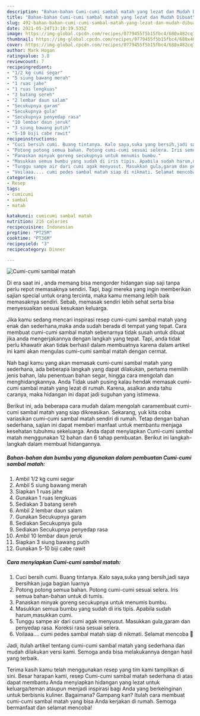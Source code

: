 ```yaml
---
description: "Bahan-bahan Cumi-cumi sambal matah yang lezat dan Mudah Dibuat"
title: "Bahan-bahan Cumi-cumi sambal matah yang lezat dan Mudah Dibuat"
slug: 492-bahan-bahan-cumi-cumi-sambal-matah-yang-lezat-dan-mudah-dibuat
date: 2021-05-24T13:10:19.535Z
image: https://img-global.cpcdn.com/recipes/0779455f5b15fbc4/680x482cq70/cumi-cumi-sambal-matah-foto-resep-utama.jpg
thumbnail: https://img-global.cpcdn.com/recipes/0779455f5b15fbc4/680x482cq70/cumi-cumi-sambal-matah-foto-resep-utama.jpg
cover: https://img-global.cpcdn.com/recipes/0779455f5b15fbc4/680x482cq70/cumi-cumi-sambal-matah-foto-resep-utama.jpg
author: Mark Hogan
ratingvalue: 3.8
reviewcount: 7
recipeingredient:
- "1/2 kg cumi segar"
- "5 siung bawang merah"
- "1 ruas jahe"
- "1 ruas lengkuas"
- "3 batang sereh"
- "2 lembar daun salam"
- "Secukupnya garam"
- "Secukupnya gula"
- "Secukupnya penyedap rasa"
- "10 lembar daun jeruk"
- "3 siung bawang putih"
- "5-10 biji cabe rawit"
recipeinstructions:
- "Cuci bersih cumi. Buang tintanya. Kalo saya,suka yang bersih,jadi saya bersihkan juga bagian luarnya"
- "Potong potong semua bahan. Potong cumi-cumi sesuai selera. Iris semua bahan-bahan untuk di tumis."
- "Panaskan minyak goreng secukupnya untuk menumis bumbu."
- "Masukkan semua bumbu yang sudah di iris tipis. Apabila sudah harum,masukkan cumi."
- "Tunggu sampe air dari cumi agak menyusut. Masukkan gula,garam dan penyedap rasa. Koreksi rasa sesuai selera."
- "Voilaaa.... cumi pedes sambal matah siap di nikmati. Selamat mencoba 🥰"
categories:
- Resep
tags:
- cumicumi
- sambal
- matah

katakunci: cumicumi sambal matah 
nutrition: 216 calories
recipecuisine: Indonesian
preptime: "PT25M"
cooktime: "PT36M"
recipeyield: "3"
recipecategory: Dinner

---
```



![Cumi-cumi sambal matah](https://img-global.cpcdn.com/recipes/0779455f5b15fbc4/680x482cq70/cumi-cumi-sambal-matah-foto-resep-utama.jpg)

Di era  saat ini , anda memang bisa mengorder hidangan siap saji tanpa perlu repot memasaknya sendiri. Tapi, bagi mereka yang ingin memberikan sajian special untuk orang tercinta, maka kamu memang lebih baik memasaknya sendiri. Sebab, memasak sendiri lebih sehat serta bisa menyesuaikan sesuai kesukaan keluarga.

Jika kamu sedang mencari inspirasi resep cumi-cumi sambal matah yang enak dan sederhana,maka anda sudah berada di tempat yang tepat. Cara membuat cumi-cumi sambal matah  sebenarnya tidak susah untuk dibuat jika anda mengerjakannya dengan langkah yang tepat. Tapi, anda tidak perlu khawatir akan tidak berhasil dalam membuatnya 
karena dalam artikel ini kami akan mengulas cumi-cumi sambal matah dengan cermat.  



Nah bagi kamu yang akan memasak cumi-cumi sambal matah yang sederhana, ada beberapa langkah yang dapat dilakukan, pertama memilih jenis bahan, lalu penentuan bahan segar, hingga cara mengolah dan menghidangkannya. Anda Tidak usah pusing kalau hendak memasak cumi-cumi sambal matah yang lezat di rumah. Karena, asalkan anda  tahu caranya, maka hidangan ini dapat jadi suguhan yang istimewa.

Berikut ini, ada beberapa cara mudah dalam mengolah caramembuat cumi-cumi sambal matah yang siap dikreasikan. Sekarang, yuk kita coba variasikan cumi-cumi sambal matah sendiri di rumah. Tetap dengan bahan sederhana, sajian ini dapat memberi manfaat untuk membantu menjaga kesehatan tubuhmu sekeluarga. Anda dapat menyiapkan Cumi-cumi sambal matah menggunakan 12 bahan dan 6 tahap pembuatan. Berikut ini langkah-langkah dalam membuat hidangannya.

<!--inarticleads1-->

##### Bahan-bahan dan bumbu yang digunakan dalam pembuatan Cumi-cumi sambal matah:

1. Ambil 1/2 kg cumi segar
1. Ambil 5 siung bawang merah
1. Siapkan 1 ruas jahe
1. Gunakan 1 ruas lengkuas
1. Sediakan 3 batang sereh
1. Ambil 2 lembar daun salam
1. Gunakan Secukupnya garam
1. Sediakan Secukupnya gula
1. Sediakan Secukupnya penyedap rasa
1. Ambil 10 lembar daun jeruk
1. Siapkan 3 siung bawang putih
1. Gunakan 5-10 biji cabe rawit




<!--inarticleads2-->

##### Cara menyiapkan Cumi-cumi sambal matah:

1. Cuci bersih cumi. Buang tintanya. Kalo saya,suka yang bersih,jadi saya bersihkan juga bagian luarnya
1. Potong potong semua bahan. Potong cumi-cumi sesuai selera. Iris semua bahan-bahan untuk di tumis.
1. Panaskan minyak goreng secukupnya untuk menumis bumbu.
1. Masukkan semua bumbu yang sudah di iris tipis. Apabila sudah harum,masukkan cumi.
1. Tunggu sampe air dari cumi agak menyusut. Masukkan gula,garam dan penyedap rasa. Koreksi rasa sesuai selera.
1. Voilaaa.... cumi pedes sambal matah siap di nikmati. Selamat mencoba 🥰




Jadi, itulah artikel tentang  cumi-cumi sambal matah  yang sederhana dan mudah dilakukan versi kami. Semoga anda bisa melakukannya dengan hasil yang terbaik. 

Terima kasih kamu telah menggunakan resep yang tim kami tampilkan di sini. Besar harapan kami, resep  Cumi-cumi sambal matah sederhana di atas dapat membantu Anda menyiapkan hidangan yang lezat untuk keluarga/teman ataupun menjadi inspirasi bagi Anda yang berkeinginan untuk berbisnis kuliner. Bagaimana? Gampang kan? Itulah cara membuat cumi-cumi sambal matah yang bisa Anda kerjakan di rumah. Semoga bermanfaat dan selamat mencoba!

